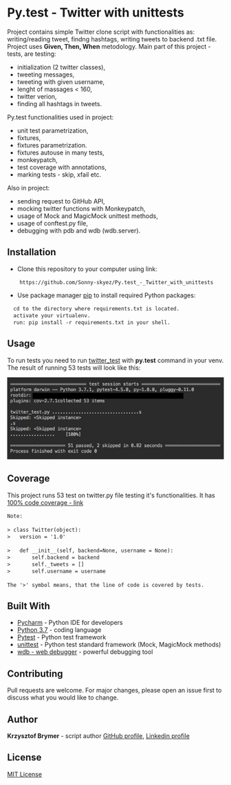# Py.test - Twitter with unittests

Project contains simple Twitter clone script with functionalities as: writing/reading tweet, findng hashtags,
writing tweets to backend .txt file. Project uses **Given, Then, When** metodology.
Main part of this project - tests, are testing:

- initialization (2 twitter classes),
- tweeting messages,
- tweeting with given username,
- lenght of massages < 160,
- twitter verion,
- finding all hashtags in tweets.

Py.test functionalities used in project:

- unit test parametrization,
- fixtures,
- fixtures parametrization.
- fixtures autouse in many tests,
- monkeypatch,
- test coverage with annotations,
- marking tests - skip, xfail etc.


Also in project:
- sending request to GitHub API,
- mocking twitter functions with Monkeypatch,
- usage of Mock and MagicMock unittest methods,
- usage of conftest.py file,
- debugging with pdb and wdb (wdb.server).

## Installation

- Clone this repository to your computer using link:

```
    https://github.com/Sonny-skyez/Py.test_-_Twitter_with_unittests
```

- Use package manager [pip](https://pypi.org/project/pip/) to install required Python packages:

```
  cd to the directory where requirements.txt is located.
  activate your virtualenv.
  run: pip install -r requirements.txt in your shell.
```
## Usage

To run tests you need to run [twitter_test](https://github.com/Sonny-skyez/Py.test_-_Twitter_with_unittests/blob/master/twitter_test.py) with **py.test** command in your venv.
The result of running 53 tests will look like this:

![alt text](https://github.com/Sonny-skyez/Py.test_-_Twitter_with_unittests/blob/master/tests_session.jpg?raw=true)

## Coverage

This project runs 53 test on twitter.py file testing it's functionalities. It has [100% code coverage - link](https://github.com/Sonny-skyez/Py.test_-_Twitter_with_unittests/blob/master/twitter.py%2Ccover)
```
Note:

> class Twitter(object):
>   version = '1.0'
  
>   def __init__(self, backend=None, username = None):
>       self.backend = backend
>       self._tweets = []
>       self.username = username

The '>' symbol means, that the line of code is covered by tests.
```



## Built With

- [Pycharm](https://www.jetbrains.com/pycharm/) - Python IDE for developers
- [Python 3.7](https://www.python.org/downloads/release/python-370/) - coding language
- [Pytest](https://docs.pytest.org/en/latest/) - Python test framework
- [unittest](https://docs.python.org/3/library/unittest.html) - Python test standard framework (Mock, MagicMock methods)
- [wdb - web debugger](https://github.com/Kozea/wdb) - powerful debugging tool

## Contributing

Pull requests are welcome. For major changes, please open an issue first to discuss what you would like to change.

## Author

**Krzysztof Brymer** - script author [GitHub profile](https://github.com/Sonny-skyez), [Linkedin profile](https://www.linkedin.com/in/krzysztof-brymer/)

## License

[MIT License](https://choosealicense.com/licenses/mit/)
